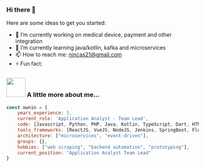 ### Hi there 👋

Here are some ideas to get you started:

- 🔭 I’m currently working on medical device, payment and other integration
- 🌱 I’m currently learning java/kotlin, kafka and microservices
- 📫 How to reach me: nincas21@gmail.com
- ⚡ Fun fact: 

### <img src="https://media.giphy.com/media/VgCDAzcKvsR6OM0uWg/giphy.gif" width="50"> A little more about me...
```javascript
const ownin = {
    years_experience: 5,
    current_role: 'Application Analyst - Team Lead',
    code: [Javascript, Python, PHP, Java, Kotlin, TypeScript, Dart, HTML, CSS, Shell],
    tools_frameworks: [ReactJS, VueJS, NodeJS, Jenkins, SpringBoot, Flutter],
    architecture: ["microservices", "event-driven"],
    groups: {},
    hobbies: ["web scraping", "backend automation", "prototyping"],
    current_position: "Application Analyst Team Lead"
}
```
<!-- - 💬 Ask me about ... -->
<!-- - 👯 I’m looking to collaborate on ... -->
<!-- - 🤔 I’m looking for help with ... -->
<!-- - 😄 Pronouns: ... -->


